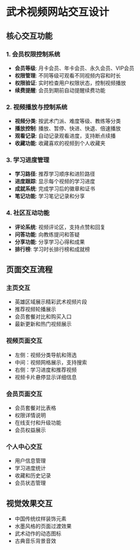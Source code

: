 # 武术视频网站交互设计

## 核心交互功能

### 1. 会员权限控制系统
- **会员等级**: 月卡会员、年卡会员、永久会员、VIP会员
- **权限管理**: 不同等级可观看不同视频内容和时长
- **权限验证**: 实时检查用户权限状态，控制视频播放
- **续费提醒**: 会员到期前自动提醒续费功能

### 2. 视频播放与控制系统
- **视频分类**: 按武术门派、难度等级、教练等分类
- **播放控制**: 播放、暂停、快进、快退、倍速播放
- **观看记录**: 自动记录观看进度，支持断点续播
- **收藏功能**: 收藏喜欢的视频到个人收藏夹

### 3. 学习进度管理
- **学习路径**: 推荐学习顺序和进阶路径
- **进度跟踪**: 显示每个视频的学习进度
- **成就系统**: 完成学习后的徽章和证书
- **笔记功能**: 学习笔记记录和分享

### 4. 社区互动功能
- **评论系统**: 视频评论区，支持点赞和回复
- **问答功能**: 向教练提问和答疑
- **分享功能**: 分享学习心得和成果
- **排行榜**: 学习时长排行榜和成就榜

## 页面交互流程

### 主页交互
- 英雄区域展示精彩武术视频片段
- 推荐视频轮播展示
- 会员套餐对比和购买入口
- 最新更新和热门视频展示

### 视频页面交互
- 左侧：视频分类导航和筛选
- 中间：视频网格展示，支持搜索
- 右侧：学习进度和推荐视频
- 视频卡片悬停显示详细信息

### 会员页面交互
- 会员套餐对比表格
- 权限详情说明
- 在线支付和升级功能
- 会员权益展示

### 个人中心交互
- 用户信息管理
- 学习进度统计
- 收藏和历史记录
- 会员状态管理

## 视觉效果交互
- 中国传统纹样装饰元素
- 水墨风格的页面过渡效果
- 武术动作的动态图标
- 古典音乐背景音效